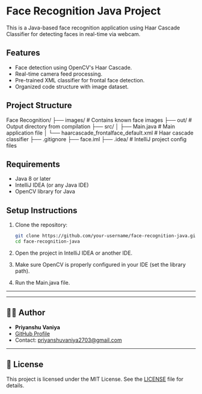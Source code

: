 # Face Recognition Java Project

This is a Java-based face recognition application using Haar Cascade Classifier for detecting faces in real-time via webcam.

## Features

- Face detection using OpenCV's Haar Cascade.
- Real-time camera feed processing.
- Pre-trained XML classifier for frontal face detection.
- Organized code structure with image dataset.

## Project Structure

Face Recognition/
├── images/ # Contains known face images
├── out/ # Output directory from compilation
├── src/
│ ├── Main.java # Main application file
│ └── haarcascade_frontalface_default.xml # Haar cascade classifier
├── .gitignore
├── face.iml
├── .idea/ # IntelliJ project config files


## Requirements

- Java 8 or later
- IntelliJ IDEA (or any Java IDE)
- OpenCV library for Java

## Setup Instructions

1. Clone the repository:
   ```bash
   git clone https://github.com/your-username/face-recognition-java.git
   cd face-recognition-java
2. Open the project in IntelliJ IDEA or another IDE.

3. Make sure OpenCV is properly configured in your IDE (set the library path).

4. Run the Main.java file.
---



---

## 🧑‍💻 Author

- **Priyanshu Vaniya**
- [GitHub Profile](https://github.com/PriyanshuVaniya)
- Contact: priyanshuvaniya2703@gmail.com

---

## 📄 License

This project is licensed under the MIT License. See the [LICENSE](LICENSE) file for details.
